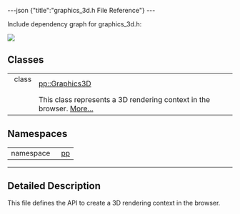 ---json {"title":"graphics\_3d.h File Reference"} ---

Include dependency graph for graphics\_3d.h:

![](/docs/native-client/pepper_stable/cpp/graphics__3d_8h__incl.png)

Classes
-------

<table><tbody><tr class="odd"><td style="text-align: right;">class  </td><td><a href="/docs/native-client/pepper_stable/cpp/classpp_1_1_graphics3_d/" class="el">pp::Graphics3D</a></td></tr><tr class="even"><td style="text-align: right;"> </td><td>This class represents a 3D rendering context in the browser. <a href="/docs/native-client/pepper_stable/cpp/classpp_1_1_graphics3_d#details">More...</a><br />
</td></tr></tbody></table>

Namespaces
----------

<table><tbody><tr class="odd"><td style="text-align: right;">namespace  </td><td><a href="/docs/native-client/pepper_stable/cpp/namespacepp/" class="el">pp</a></td></tr></tbody></table>

------------------------------------------------------------------------

<span id="details" class="anchor" style="margin: 0;"></span>

Detailed Description
--------------------

This file defines the API to create a 3D rendering context in the browser.
